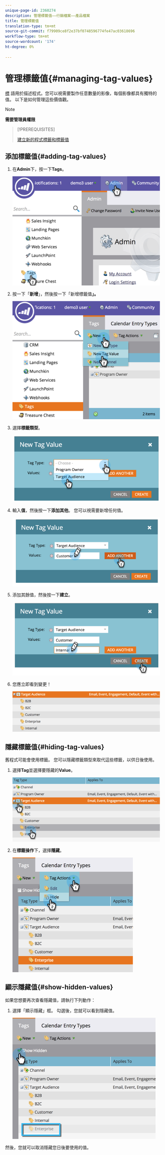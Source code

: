 ```yaml
---
unique-page-id: 2360274
description: 管理標籤值——行銷檔案——產品檔案
title: 管理標籤值
translation-type: tm+mt
source-git-commit: f79909ce8f2e37bf0748596774fe47ac03618696
workflow-type: tm+mt
source-wordcount: '174'
ht-degree: 0%

---
```



# 管理標籤值{#managing-tag-values}

[標](/help/marketo/product-docs/core-marketo-concepts/programs/working-with-programs/understanding-tags.md) 語用於描述程式。您可以視需要製作任意數量的影像，每個影像都具有獨特的值。 以下是如何管理這些價值觀。

>[!NOTE]
>
>**需要管理員權限**

>[!PREREQUISITES]
>
>[建立新的程式標籤和標籤值](/help/marketo/product-docs/administration/tags/create-a-new-program-tag-and-tag-values.md)

## 添加標籤值{#adding-tag-values}

1. 在&#x200B;**Admin**&#x200B;下，按一下&#x200B;**Tags**。

   ![](assets/image2014-9-24-12-3a24-3a55.png)

1. 按一下「**新增**」，然後按一下「新增標籤值&#x200B;**」。**

   ![](assets/image2014-9-24-12-3a25-3a23.png)

1. 選擇&#x200B;**標籤類型**。

   ![](assets/image2014-9-24-12-3a26-3a2.png)

1. 輸入&#x200B;**值**，然後按一下&#x200B;**添加其他**。 您可以視需要新增任何值。

   ![](assets/image2014-9-24-12-3a26-3a27.png)

1. 添加其餘值，然後按一下&#x200B;**建立**。

   ![](assets/image2014-9-24-12-3a26-3a55.png)

1. 您應立即看到變更！

   ![](assets/image2014-9-24-12-3a27-3a34.png)

## 隱藏標籤值{#hiding-tag-values}

舊程式可能會使用標籤。 您可以隱藏標籤類型來取代這些標籤，以供日後使用。

1. 選擇&#x200B;**Tag**&#x200B;並選擇要隱藏的&#x200B;**Value**。

   ![](assets/image2014-9-24-12-3a28-3a25.png)

1. 在&#x200B;**標籤操作**&#x200B;下，選擇&#x200B;**隱藏**。

   ![](assets/image2014-9-24-12-3a29-3a4.png)

## 顯示隱藏值{#show-hidden-values}

如果您想要再次查看隱藏值，請執行下列動作：

1. 選擇「顯示隱藏」框。 勾選後，您就可以看到隱藏值。

   ![](assets/image2014-9-24-12-3a29-3a58.png)

然後，您就可以取消隱藏您日後要使用的值。
